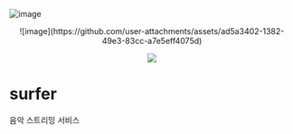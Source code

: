 ![image](https://github.com/user-attachments/assets/ad5a3402-1382-49e3-83cc-a7e5eff4075d)
<div align=center> 
![image](https://github.com/user-attachments/assets/ad5a3402-1382-49e3-83cc-a7e5eff4075d)
</div>
<p align="center">
  <img src="[이미지경로](https://github.com/user-attachments/assets/ad5a3402-1382-49e3-83cc-a7e5eff4075d)">
</p>

# surfer 
음악 스트리밍 서비스
